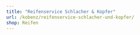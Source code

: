 ```yaml
---
title: "Reifenservice Schlacher & Kopfer"
url: /kobenz/reifenservice-schlacher-und-kopfer/
shop: Reifen
---
```

